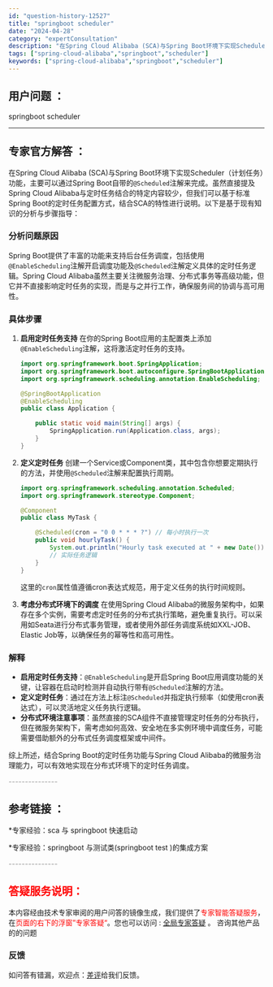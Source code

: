 ```yaml
---
id: "question-history-12527"
title: "springboot scheduler"
date: "2024-04-28"
category: "expertConsultation"
description: "在Spring Cloud Alibaba (SCA)与Spring Boot环境下实现Scheduler（计划任务）功能，主要可以通过Spring Boot自带的`@Scheduled`注解来完成。虽然直接提及Spring Cloud Alibaba与定时任务结合的特定内容较少，但我们可以基于标准"
tags: ["spring-cloud-alibaba","springboot","scheduler"]
keywords: ["spring-cloud-alibaba","springboot","scheduler"]
---
```


## 用户问题 ： 
 springboot scheduler  

---------------
## 专家官方解答 ：

在Spring Cloud Alibaba (SCA)与Spring Boot环境下实现Scheduler（计划任务）功能，主要可以通过Spring Boot自带的`@Scheduled`注解来完成。虽然直接提及Spring Cloud Alibaba与定时任务结合的特定内容较少，但我们可以基于标准Spring Boot的定时任务配置方式，结合SCA的特性进行说明。以下是基于现有知识的分析与步骤指导：

### 分析问题原因

Spring Boot提供了丰富的功能来支持后台任务调度，包括使用`@EnableScheduling`注解开启调度功能及`@Scheduled`注解定义具体的定时任务逻辑。Spring Cloud Alibaba虽然主要关注微服务治理、分布式事务等高级功能，但它并不直接影响定时任务的实现，而是与之并行工作，确保服务间的协调与高可用性。

### 具体步骤

1. **启用定时任务支持**
   在你的Spring Boot应用的主配置类上添加`@EnableScheduling`注解，这将激活定时任务的支持。
   ```java
   import org.springframework.boot.SpringApplication;
   import org.springframework.boot.autoconfigure.SpringBootApplication;
   import org.springframework.scheduling.annotation.EnableScheduling;

   @SpringBootApplication
   @EnableScheduling
   public class Application {

       public static void main(String[] args) {
           SpringApplication.run(Application.class, args);
       }
   }
   ```

2. **定义定时任务**
   创建一个Service或Component类，其中包含你想要定期执行的方法，并使用`@Scheduled`注解来配置执行周期。
   ```java
   import org.springframework.scheduling.annotation.Scheduled;
   import org.springframework.stereotype.Component;

   @Component
   public class MyTask {

       @Scheduled(cron = "0 0 * * * ?") // 每小时执行一次
       public void hourlyTask() {
           System.out.println("Hourly task executed at " + new Date());
           // 实际任务逻辑
       }
   }
   ```
   这里的`cron`属性值遵循cron表达式规范，用于定义任务的执行时间规则。

3. **考虑分布式环境下的调度**
   在使用Spring Cloud Alibaba的微服务架构中，如果存在多个实例，需要考虑定时任务的分布式执行策略，避免重复执行。可以采用如Seata进行分布式事务管理，或者使用外部任务调度系统如XXL-JOB、Elastic Job等，以确保任务的幂等性和高可用性。

### 解释

- **启用定时任务支持**：`@EnableScheduling`是开启Spring Boot应用调度功能的关键，让容器在启动时检测并自动执行带有`@Scheduled`注解的方法。
- **定义定时任务**：通过在方法上标注`@Scheduled`并指定执行频率（如使用cron表达式），可以灵活地定义任务执行逻辑。
- **分布式环境注意事项**：虽然直接的SCA组件不直接管理定时任务的分布执行，但在微服务架构下，需考虑如何高效、安全地在多实例环境中调度任务，可能需要借助额外的分布式任务调度框架或中间件。

综上所述，结合Spring Boot的定时任务功能与Spring Cloud Alibaba的微服务治理能力，可以有效地实现在分布式环境下的定时任务调度。


<font color="#949494">---------------</font> 


## 参考链接 ：

*专家经验：sca 与 springboot 快速启动 
 
 *专家经验：springboot 与测试类(springboot test )的集成方案 


 <font color="#949494">---------------</font> 
 


## <font color="#FF0000">答疑服务说明：</font> 

本内容经由技术专家审阅的用户问答的镜像生成，我们提供了<font color="#FF0000">专家智能答疑服务</font>，在<font color="#FF0000">页面的右下的浮窗”专家答疑“</font>。您也可以访问 : [全局专家答疑](https://answer.opensource.alibaba.com/docs/intro) 。 咨询其他产品的的问题

### 反馈
如问答有错漏，欢迎点：[差评](https://ai.nacos.io/user/feedbackByEnhancerGradePOJOID?enhancerGradePOJOId=12620)给我们反馈。
